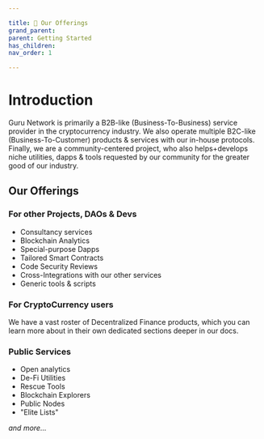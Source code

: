```yaml
---

title: 💼 Our Offerings
grand_parent:
parent: Getting Started
has_children:
nav_order: 1

---
```


# Introduction

Guru Network is primarily a B2B-like (Business-To-Business) service provider in the cryptocurrency industry. We also operate multiple B2C-like (Business-To-Customer) products & services with our in-house protocols. Finally, we are a community-centered project, who also helps+develops niche utilities, dapps & tools requested by our community for the greater good of our industry.

## Our Offerings

### For other Projects, DAOs & Devs
- Consultancy services
- Blockchain Analytics
- Special-purpose Dapps
- Tailored Smart Contracts
- Code Security Reviews
- Cross-Integrations with our other services
- Generic tools & scripts

### For CryptoCurrency users
We have a vast roster of Decentralized Finance products, which you can learn more about in their own dedicated sections deeper in our docs.

### Public Services
- Open analytics
- De-Fi Utilities
- Rescue Tools
- Blockchain Explorers
- Public Nodes
- "Elite Lists"

*and more...*
